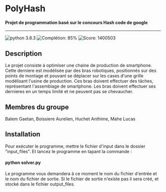 # PolyHash
#### Projet de programmation basé sur le concours Hash code de google
---

![python 3.8.3][python_version]
![Complétion: 85%][completion]
![Score: 1400503][score]

## Description

Le projet consiste à optimiser une chaine de production de smartphone. Cette derniere est modélisée par des bras robotiques, positionnés sur des points de montage et pouvant se déplacer sur les cases d'une grille modélisant l'usine de production. Ces bras doivent effectuer des tâches, représentant l'assemblage de smartphone. Les bras doivent effectuer ses dernieres en un temps limité et ne peuvent pas se chevaucher.

## Membres du groupe
Balem Gaetan, 
Boissiere Aurelien, 
Huchet Anthime, 
Mahe Lucas

## Installation
Pour exécuter le programme, mettre le fichier d'input dans le dossier "input_files". Et lancez le programme en tapant la commande :

#### python solver.py

Le programme vous demandera à ce moment le nom du fichier d'entrée et le nom du fichier de sortie. Si le fichier de sortie n'existe pas il sera créé, et stocké dans le fichier output_files.


[score]: https://img.shields.io/badge/score-1400503-%2300adef?style=flat-square "Score"
[python_version]: https://img.shields.io/badge/python-3.8.3-brightgreen?style=flat-square "Version de python"
[completion]: https://img.shields.io/badge/compl%C3%A9tion-85%25-green?style=flat-square "Complétion du projet"
